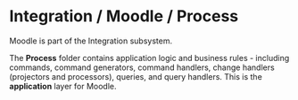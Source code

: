 # Integration / Moodle / Process

Moodle is part of the Integration subsystem.
  
The **Process** folder contains application logic and business rules - including commands, command generators, command handlers, change handlers (projectors and processors), queries, and query handlers. This is the **application** layer for Moodle.
